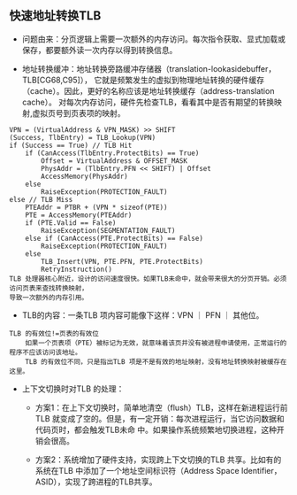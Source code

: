 ## 快速地址转换TLB

* 问题由来：分页逻辑上需要一次额外的内存访问。每次指令获取、显式加载或保存，都要额外读一次内存以得到转换信息。

* 地址转换缓冲：地址转换旁路缓冲存储器（translation-lookasidebuffer，TLB[CG68,C95]），
它就是频繁发生的虚拟到物理地址转换的硬件缓存（cache）。因此，更好的名称应该是地址转换缓存（address-translation cache）。
对每次内存访问，硬件先检查TLB，看看其中是否有期望的转换映射,虚拟页号到页表项的映射。
```
VPN = (VirtualAddress & VPN_MASK) >> SHIFT
(Success, TlbEntry) = TLB_Lookup(VPN)
if (Success == True) // TLB Hit
    if (CanAccess(TlbEntry.ProtectBits) == True)
        Offset = VirtualAddress & OFFSET_MASK
        PhysAddr = (TlbEntry.PFN << SHIFT) | Offset
        AccessMemory(PhysAddr)
    else
        RaiseException(PROTECTION_FAULT)
else // TLB Miss
    PTEAddr = PTBR + (VPN * sizeof(PTE))
    PTE = AccessMemory(PTEAddr)
    if (PTE.Valid == False)
        RaiseException(SEGMENTATION_FAULT)
    else if (CanAccess(PTE.ProtectBits) == False)
        RaiseException(PROTECTION_FAULT)
    else
        TLB_Insert(VPN, PTE.PFN, PTE.ProtectBits)
        RetryInstruction()
TLB 处理器核心附近，设计的访问速度很快。如果TLB未命中，就会带来很大的分页开销。必须访问页表来查找转换映射，
导致一次额外的内存引用。
```     

* TLB的内容：一条TLB 项内容可能像下这样：VPN ｜ PFN ｜ 其他位。
``` 
TLB 的有效位!=页表的有效位
    如果一个页表项（PTE）被标记为无效，就意味着该页并没有被进程申请使用，正常运行的程序不应该访问该地址。
    TLB 的有效位不同，只是指出TLB 项是不是有效的地址映射，没有地址转换映射被缓存在这里。
``` 

* 上下文切换时对TLB 的处理：
    * 方案1：在上下文切换时，简单地清空（flush）TLB，这样在新进程运行前TLB 就变成了空的。但是，有一定开销：每次进程运行，当它访问数据和代码页时，都会触发TLB未命
中。如果操作系统频繁地切换进程，这种开销会很高。

    * 方案2：系统增加了硬件支持，实现跨上下文切换的TLB 共享。比如有的系统在TLB 中添加了一个地址空间标识符（Address Space Identifier，ASID），实现了跨进程的TLB共享。

   
        
        